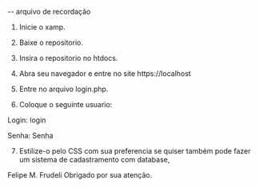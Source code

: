 -- arquivo de recordação 

1. Inicie o xamp.

2. Baixe o repositorio.

3. Insira o repositorio no htdocs.

4. Abra seu navegador e entre no site https://localhost

5. Entre no arquivo login.php.

6. Coloque o seguinte usuario: 

Login: login

Senha: Senha

7. Estilize-o pelo CSS com sua preferencia se quiser também pode fazer um sistema de cadastramento com database,



Felipe M. Frudeli
Obrigado por sua atenção.
